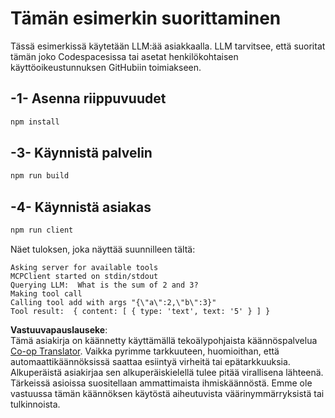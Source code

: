 <!--
CO_OP_TRANSLATOR_METADATA:
{
  "original_hash": "6d6315e03f591fb5a39be91da88585dc",
  "translation_date": "2025-07-13T19:20:18+00:00",
  "source_file": "03-GettingStarted/03-llm-client/solution/typescript/README.md",
  "language_code": "fi"
}
-->
# Tämän esimerkin suorittaminen

Tässä esimerkissä käytetään LLM:ää asiakkaalla. LLM tarvitsee, että suoritat tämän joko Codespacesissa tai asetat henkilökohtaisen käyttöoikeustunnuksen GitHubiin toimiakseen.

## -1- Asenna riippuvuudet

```bash
npm install
```

## -3- Käynnistä palvelin

```bash
npm run build
```

## -4- Käynnistä asiakas

```sh
npm run client
```

Näet tuloksen, joka näyttää suunnilleen tältä:

```text
Asking server for available tools
MCPClient started on stdin/stdout
Querying LLM:  What is the sum of 2 and 3?
Making tool call
Calling tool add with args "{\"a\":2,\"b\":3}"
Tool result:  { content: [ { type: 'text', text: '5' } ] }
```

**Vastuuvapauslauseke**:  
Tämä asiakirja on käännetty käyttämällä tekoälypohjaista käännöspalvelua [Co-op Translator](https://github.com/Azure/co-op-translator). Vaikka pyrimme tarkkuuteen, huomioithan, että automaattikäännöksissä saattaa esiintyä virheitä tai epätarkkuuksia. Alkuperäistä asiakirjaa sen alkuperäiskielellä tulee pitää virallisena lähteenä. Tärkeissä asioissa suositellaan ammattimaista ihmiskäännöstä. Emme ole vastuussa tämän käännöksen käytöstä aiheutuvista väärinymmärryksistä tai tulkinnoista.